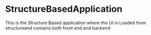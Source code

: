 # StructureBasedApplication
This is the Structure Based application where the UI is Loaded from structureand contains both front end and backend
